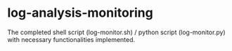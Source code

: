 # log-analysis-monitoring
The completed shell script (log-monitor.sh) / python script (log-monitor.py) with necessary functionalities implemented.
